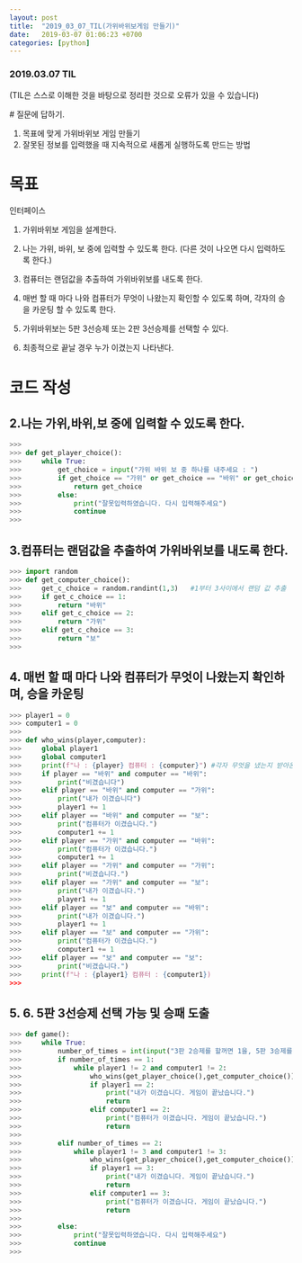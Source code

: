 ```yaml
---
layout: post
title:  "2019_03_07_TIL(가위바위보게임 만들기)"
date:   2019-03-07 01:06:23 +0700
categories: [python]
---
```


### 2019.03.07 TIL

(TIL은 스스로 이해한 것을 바탕으로 정리한 것으로 오류가 있을 수 있습니다)

\# 질문에 답하기.  

1. 목표에 맞게 가위바위보 게임 만들기
2. 잘못된 정보를 입력했을 때 지속적으로 새롭게 실행하도록 만드는 방법


# 목표

인터페이스

1. 가위바위보 게임을 설계한다.

2. 나는 가위, 바위, 보 중에 입력할 수 있도록 한다. (다른 것이 나오면 다시 입력하도록 한다.)

3. 컴퓨터는 랜덤값을 추출하여 가위바위보를 내도록 한다.

4. 매번 할 때 마다 나와 컴퓨터가 무엇이 나왔는지 확인할 수 있도록 하며, 각자의 승을 카운팅 할 수 있도록 한다.

5. 가위바위보는 5판 3선승제 또는 2판 3선승제를 선택할 수 있다.

6. 최종적으로 끝날 경우 누가 이겼는지 나타낸다.

# 코드 작성
## 2.나는 가위,바위,보 중에 입력할 수 있도록 한다.

```python
>>> 
>>> def get_player_choice():
>>> 	while True:
>>> 		get_choice = input("가위 바위 보 중 하나를 내주세요 : ")
>>> 		if get_choice == "가위" or get_choice == "바위" or get_choice == "보":
>>> 			return get_choice
>>> 		else:
>>> 			print("잘못입력하였습니다. 다시 입력해주세요")
>>> 			continue
>>> 
```

## 3.컴퓨터는 랜덤값을 추출하여 가위바위보를 내도록 한다.

```python
>>> import random
>>> def get_computer_choice():
>>> 	get_c_choice = random.randint(1,3)   #1부터 3사이에서 랜덤 값 추출
>>> 	if get_c_choice == 1:
>>> 		return "바위"
>>> 	elif get_c_choice == 2:
>>> 		return "가위"
>>> 	elif get_c_choice == 3:
>>> 		return "보"
>>> 
```

## 4. 매번 할 때 마다 나와 컴퓨터가 무엇이 나왔는지 확인하며, 승을 카운팅

```python
>>> player1 = 0
>>> computer1 = 0
>>> 
>>> def who_wins(player,computer):
>>> 	global player1
>>> 	global computer1
>>> 	print(f"나 : {player} 컴퓨터 : {computer}") #각자 무엇을 냈는지 받아온다.
>>> 	if player == "바위" and computer == "바위":
>>> 		print("비겼습니다")
>>> 	elif player == "바위" and computer == "가위":
>>> 		print("내가 이겼습니다")
>>> 		player1 += 1
>>> 	elif player == "바위" and computer == "보":
>>> 		print("컴퓨터가 이겼습니다.")
>>> 		computer1 += 1
>>> 	elif player == "가위" and computer == "바위":
>>> 		print("컴퓨터가 이겼습니다.")
>>> 		computer1 += 1
>>> 	elif player == "가위" and computer == "가위":
>>> 		print("비겼습니다.")
>>> 	elif player == "가위" and computer == "보":
>>> 		print("내가 이겼습니다.")
>>> 		player1 += 1
>>> 	elif player == "보" and computer == "바위":
>>> 		print("내가 이겼습니다.")
>>> 		player1 += 1
>>> 	elif player == "보" and computer == "가위":
>>> 		print("컴퓨터가 이겼습니다.")
>>> 		computer1 += 1
>>> 	elif player == "보" and computer == "보":
>>> 		print("비겼습니다.")
>>> 	print(f"나 : {player1} 컴퓨터 : {computer1})
>>> 
```

## 5. 6. 5판 3선승제 선택 가능 및 승패 도출

```python
>>> def game():
>>> 	while True:
>>> 		number_of_times = int(input("3판 2승제를 할꺼면 1을, 5판 3승제를 할꺼면 2를 입력해주세요: "))
>>>			if number_of_times == 1:
>>>				while player1 != 2 and computer1 != 2:
>>>					who_wins(get_player_choice(),get_computer_choice())
>>>					if player1 == 2:
>>>						print("내가 이겼습니다. 게임이 끝났습니다.")
>>>						return
>>>					elif computer1 == 2:
>>>						print("컴퓨터가 이겼습니다. 게임이 끝났습니다.")
>>>						return
>>>
>>> 		elif number_of_times == 2:
>>> 			while player1 != 3 and computer1 != 3:
>>>					who_wins(get_player_choice(),get_computer_choice())
>>>					if player1 == 3:
>>>						print("내가 이겼습니다. 게임이 끝났습니다.")
>>>						return
>>>					elif computer1 == 3:
>>>						print("컴퓨터가 이겼습니다. 게임이 끝났습니다.")
>>>						return
>>>
>>>			else:
>>>				print("잘못입력하였습니다. 다시 입력해주세요")
>>>				continue
>>>
```
